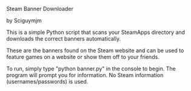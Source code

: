 Steam Banner Downloader

by Sciguymjm


This is a simple Python script that scans your SteamApps directory and downloads the correct banners automatically.

These are the banners found on the Steam website and can be used to feature games on a website or show them off to your friends.

To run, simply type "python banner.py" in the console to begin. The program will prompt you for information. No Steam information (usernames/passwords) is used.